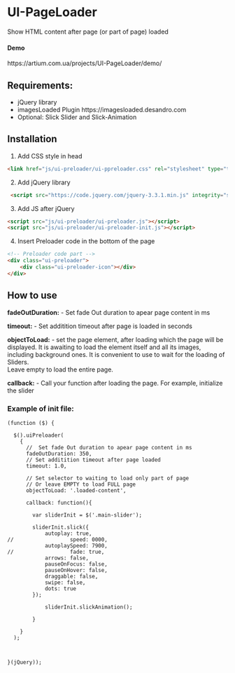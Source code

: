 # UI-PageLoader
Show HTML content after page (or part of page) loaded


<h4>Demo</h4> 
https://artium.com.ua/projects/UI-PageLoader/demo/


<h2>Requirements: </h2>
<ul>
<li>jQuery library</li>
<li>imagesLoaded Plugin  https://imagesloaded.desandro.com</li>
<li>Optional: Slick Slider and Slick-Animation</li>
</ul>


<h2>Installation</h2>

1. Add CSS style in head
```HTML 
<link href="js/ui-preloader/ui-ppreloader.css" rel="stylesheet" type="text/css">
```
2. Add jQuery library
```HTML 
 <script src="https://code.jquery.com/jquery-3.3.1.min.js" integrity="sha256-FgpCb/KJQlLNfOu91ta32o/NMZxltwRo8QtmkMRdAu8=" crossorigin="anonymous"></script>
 ``` 
 
3. Add JS after jQuery
```HTML 
<script src="js/ui-preloader/ui-preloader.js"></script>
<script src="js/ui-preloader/ui-preloader-init.js"></script>
```  
4. Insert Preloader code in the bottom of the page
```HTML 
<!-- Preloader code part -->
<div class="ui-preloader">
    <div class="ui-preloader-icon"></div>
</div>
```   
<p></p>

<h2>How to use</h2>



<p><b>fadeOutDuration:</b> - Set fade Out duration to apear page content in ms</p>
<p><b>timeout:</b> - Set additition timeout after page is loaded in seconds</p>
<p><b>objectToLoad:</b> - set the page element, after loading which the page will be displayed. It is awaiting to load the element itself and all its images, including background ones. It is convenient to use to wait for the loading of Sliders.<br />
Leave empty to load the entire page.
</p>
<p><b>callback:</b> - Call your function after loading the page. For example, initialize the slider </p>

<h3>Example of init file:</h3>

```JS
(function ($) {

  $().uiPreloader(
    {
      //  Set fade Out duration to apear page content in ms
      fadeOutDuration: 350,
      // Set additition timeout after page loaded
      timeout: 1.0,

      // Set selector to waiting to load only part of page
      // Or leave EMPTY to load FULL page
      objectToLoad: '.loaded-content',

      callback: function(){

        var sliderInit = $('.main-slider');

        sliderInit.slick({
            autoplay: true,
//                  speed: 0000,
            autoplaySpeed: 7900,
//                  fade: true,
            arrows: false,
            pauseOnFocus: false,
            pauseOnHover: false,
            draggable: false,
            swipe: false,
            dots: true
        });

            sliderInit.slickAnimation();

        }

    }
  );


  
}(jQuery));
```     


